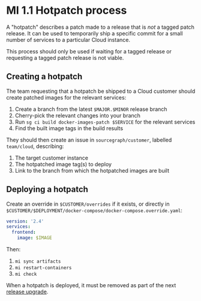 # MI 1.1 Hotpatch process

A "hotpatch" describes a patch made to a release that is *not* a tagged patch release.
It can be used to temporarily ship a specific commit for a small number of services to a particular Cloud instance.

This process should only be used if waiting for a tagged release or requesting a tagged patch release is not viable.

## Creating a hotpatch

The team requesting that a hotpatch be shipped to a Cloud customer should create patched images for the relevant services:

1. Create a branch from the latest `$MAJOR.$MINOR` release branch
2. Cherry-pick the relevant changes into your branch
3. Run `sg ci build docker-images-patch $SERVICE` for the relevant services
4. Find the built image tags in the build results

They should then create an issue in `sourcegraph/customer`, labelled `team/cloud`, describing:

1. The target customer instance
2. The hotpatched image tag(s) to deploy
3. Link to the branch from which the hotpatched images are built

## Deploying a hotpatch

Create an override in `$CUSTOMER/overrides` if it exists, or directly in `$CUSTOMER/$DEPLOYMENT/docker-compose/docker-compose.override.yaml`:

```yaml
version: '2.4'
services:
  frontend:
    image: $IMAGE
```

Then:

1. `mi sync artifacts`
2. `mi restart-containers`
3. `mi check`

When a hotpatch is deployed, it must be removed as part of the next [release upgrade](./mi1-1_upgrade_process.md).
